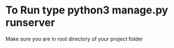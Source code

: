 # To Run type python3 manage.py runserver  
Make sure you are in root directory of your project folder
